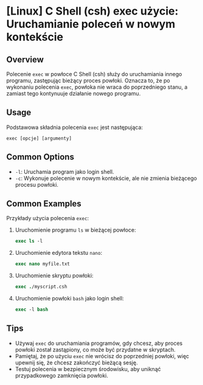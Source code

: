 # [Linux] C Shell (csh) exec użycie: Uruchamianie poleceń w nowym kontekście

## Overview
Polecenie `exec` w powłoce C Shell (csh) służy do uruchamiania innego programu, zastępując bieżący proces powłoki. Oznacza to, że po wykonaniu polecenia `exec`, powłoka nie wraca do poprzedniego stanu, a zamiast tego kontynuuje działanie nowego programu.

## Usage
Podstawowa składnia polecenia `exec` jest następująca:

```
exec [opcje] [argumenty]
```

## Common Options
- `-l`: Uruchamia program jako login shell.
- `-c`: Wykonuje polecenie w nowym kontekście, ale nie zmienia bieżącego procesu powłoki.

## Common Examples
Przykłady użycia polecenia `exec`:

1. Uruchomienie programu `ls` w bieżącej powłoce:
   ```csh
   exec ls -l
   ```

2. Uruchomienie edytora tekstu `nano`:
   ```csh
   exec nano myfile.txt
   ```

3. Uruchomienie skryptu powłoki:
   ```csh
   exec ./myscript.csh
   ```

4. Uruchomienie powłoki `bash` jako login shell:
   ```csh
   exec -l bash
   ```

## Tips
- Używaj `exec` do uruchamiania programów, gdy chcesz, aby proces powłoki został zastąpiony, co może być przydatne w skryptach.
- Pamiętaj, że po użyciu `exec` nie wrócisz do poprzedniej powłoki, więc upewnij się, że chcesz zakończyć bieżącą sesję.
- Testuj polecenia w bezpiecznym środowisku, aby uniknąć przypadkowego zamknięcia powłoki.